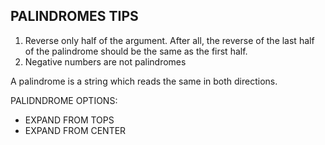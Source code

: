 ## PALINDROMES TIPS

1. Reverse only half of the argument. After all, the reverse of the last half of the palindrome should be the same as the first half.
2. Negative numbers are not palindromes

A palindrome is a string which reads the same in both directions.


PALIDNDROME OPTIONS:
 - EXPAND FROM TOPS
 - EXPAND FROM CENTER